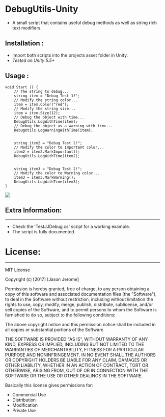 # DebugUtils-Unity
- A small script that contains useful debug methods as well as string rich text modifiers.

## Installation :
- Import both scripts into the projects asset folder in Unity.
- <i>Tested on Unity 5.5+</i>

## Usage : 
```
void Start () {
	// The string to debug...
	string item = "Debug Test 1!";
	// Modify the string color...
	item = item.Color("red");
	// Modify the string size...
	item = item.Size(12);
	// Debug the object with time...
	DebugUtils.LogWithTime(item);
	// Debug the object as a warning with time...
	DebugUtils.LogWarningWithTime(item);


	string item2 = "Debug Test 2!";
	// Modify the color to Important color...
	item2 = item2.MarkImportant();
	DebugUtils.LogWithTime(item2);


	string item3 = "Debug Test 2!";
	// Modify the color to Warning color...
	item3 = item3.MarkWarning();
	DebugUtils.LogWithTime(item3);
}
```
![](https://cloud.githubusercontent.com/assets/20238115/26022319/d6c98ec8-376f-11e7-8ff6-c2f980e0e1f9.PNG)


## Extra Information:
------------------------------
- Check the 'TestJJDebug.cs' script for a working example.
- The script is fully documented.




# License:
------------------------------
MIT License

Copyright (c) [2017] [Jason Jerome]

Permission is hereby granted, free of charge, to any person obtaining a copy
of this software and associated documentation files (the "Software"), to deal
in the Software without restriction, including without limitation the rights
to use, copy, modify, merge, publish, distribute, sublicense, and/or sell
copies of the Software, and to permit persons to whom the Software is
furnished to do so, subject to the following conditions:

The above copyright notice and this permission notice shall be included in all
copies or substantial portions of the Software.

THE SOFTWARE IS PROVIDED "AS IS", WITHOUT WARRANTY OF ANY KIND, EXPRESS OR
IMPLIED, INCLUDING BUT NOT LIMITED TO THE WARRANTIES OF MERCHANTABILITY,
FITNESS FOR A PARTICULAR PURPOSE AND NONINFRINGEMENT. IN NO EVENT SHALL THE
AUTHORS OR COPYRIGHT HOLDERS BE LIABLE FOR ANY CLAIM, DAMAGES OR OTHER
LIABILITY, WHETHER IN AN ACTION OF CONTRACT, TORT OR OTHERWISE, ARISING FROM,
OUT OF OR IN CONNECTION WITH THE SOFTWARE OR THE USE OR OTHER DEALINGS IN THE
SOFTWARE.


Basically this license gives permissions for:
- Commercial Use
- Distribution
- Modification
- Private Use
